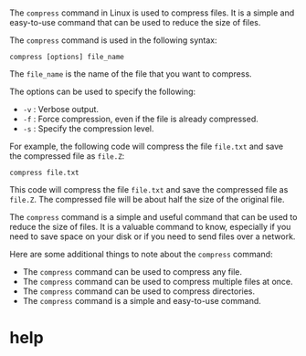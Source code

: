 # 

The `compress` command in Linux is used to compress files. It is a simple and easy-to-use command that can be used to reduce the size of files.

The `compress` command is used in the following syntax:

```
compress [options] file_name
```

The `file_name` is the name of the file that you want to compress.

The options can be used to specify the following:

* `-v` : Verbose output.
* `-f` : Force compression, even if the file is already compressed.
* `-s` : Specify the compression level.

For example, the following code will compress the file `file.txt` and save the compressed file as `file.Z`:

```
compress file.txt
```

This code will compress the file `file.txt` and save the compressed file as `file.Z`. The compressed file will be about half the size of the original file.

The `compress` command is a simple and useful command that can be used to reduce the size of files. It is a valuable command to know, especially if you need to save space on your disk or if you need to send files over a network.

Here are some additional things to note about the `compress` command:

* The `compress` command can be used to compress any file.
* The `compress` command can be used to compress multiple files at once.
* The `compress` command can be used to compress directories.
* The `compress` command is a simple and easy-to-use command.




# help 

```

```
